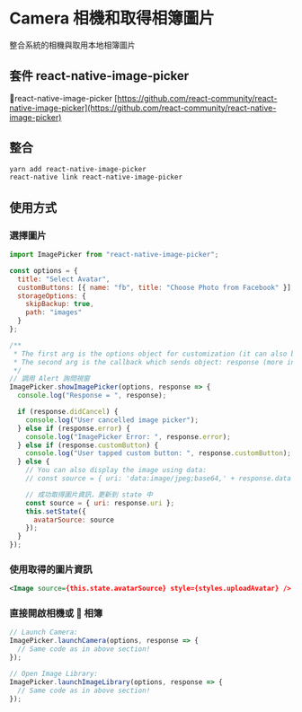 # Camera 相機和取得相簿圖片

整合系統的相機與取用本地相簿圖片

## 套件 react-native-image-picker

react-native-image-picker [https://github.com/react-community/react-native-image-picker](https://github.com/react-community/react-native-image-picker)

## 整合

```bash
yarn add react-native-image-picker
react-native link react-native-image-picker
```

## 使用方式

### 選擇圖片

```js
import ImagePicker from "react-native-image-picker";

const options = {
  title: "Select Avatar",
  customButtons: [{ name: "fb", title: "Choose Photo from Facebook" }],
  storageOptions: {
    skipBackup: true,
    path: "images"
  }
};

/**
 * The first arg is the options object for customization (it can also be null or omitted for default options),
 * The second arg is the callback which sends object: response (more info in the API Reference)
 */
// 調用 Alert 詢問視窗
ImagePicker.showImagePicker(options, response => {
  console.log("Response = ", response);

  if (response.didCancel) {
    console.log("User cancelled image picker");
  } else if (response.error) {
    console.log("ImagePicker Error: ", response.error);
  } else if (response.customButton) {
    console.log("User tapped custom button: ", response.customButton);
  } else {
    // You can also display the image using data:
    // const source = { uri: 'data:image/jpeg;base64,' + response.data };

    // 成功取得圖片資訊，更新到 state 中
    const source = { uri: response.uri };
    this.setState({
      avatarSource: source
    });
  }
});
```

### 使用取得的圖片資訊

```xml
<Image source={this.state.avatarSource} style={styles.uploadAvatar} />
```

### 直接開啟相機或  相簿

```js
// Launch Camera:
ImagePicker.launchCamera(options, response => {
  // Same code as in above section!
});

// Open Image Library:
ImagePicker.launchImageLibrary(options, response => {
  // Same code as in above section!
});
```
